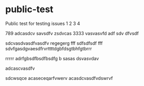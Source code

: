 # public-test
Public test for testing issues
1
2
3
4

789
adcasdcv
savsdfv
zsdvcas
3333
vasvasvfd
adf
sdv
dfvsdf

sdcvasdvasdfvasdfv
regegerg
fff
sdfsdfsdf
fff
sdvfgasdgvaesdfrvrttttdgbfdsgtbhfgtbrrr

rrrrr
adrfgbsdfbsdfbsdfg
b
sasas
dsvasvdav

adcascvasdfv

sdcwsqce
acaseceqarfvwerv
acasdcvasdfvdswrvf
